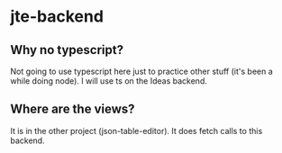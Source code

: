# jte-backend

## Why no typescript?

Not going to use typescript here just to practice other stuff (it's been a while doing node). I will use ts on the Ideas backend.

## Where are the views?

It is in the other project (json-table-editor). It does fetch calls to this backend.
